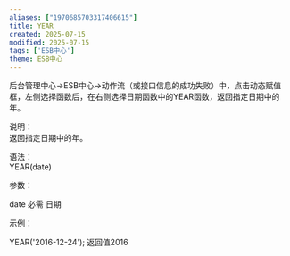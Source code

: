 ```yaml
---
aliases: ["1970685703317406615"]
title: YEAR
created: 2025-07-15
modified: 2025-07-15
tags: ['ESB中心']
theme: ESB中心
---
```


后台管理中心->ESB中心->动作流（或接口信息的成功失败）中，点击动态赋值框，左侧选择函数后，在右侧选择日期函数中的YEAR函数，返回指定日期中的年。

说明：  
返回指定日期中的年。

语法：  
YEAR(date)  

参数：

date 必需 日期

示例：

YEAR('2016-12-24'); 返回值2016